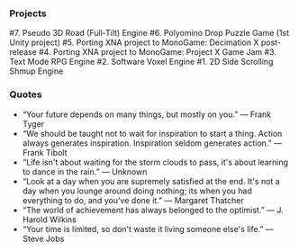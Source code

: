 ### Projects

#7. Pseudo 3D Road (Full-Tilt) Engine
#6. Polyomino Drop Puzzle Game (1st Unity project)
#5. Porting XNA project to MonoGame: Decimation X post-release
#4. Porting XNA project to MonoGame: Project X Game Jam
#3. Text Mode RPG Engine
#2. Software Voxel Engine
#1. 2D Side Scrolling Shmup Engine

### Quotes

- “Your future depends on many things, but mostly on you.” — Frank Tyger
- “We should be taught not to wait for inspiration to start a thing. Action always generates inspiration. Inspiration seldom generates action.” — Frank Tibolt
- “Life isn't about waiting for the storm clouds to pass, it's about learning to dance in the rain.” — Unknown
- “Look at a day when you are supremely satisfied at the end. It's not a day when you lounge around doing nothing; its when you had everything to do, and you've done it.” — Margaret Thatcher
- “The world of achievement has always belonged to the optimist.” — J. Harold Wilkins
- “Your time is limited, so don't waste it living someone else's life.” — Steve Jobs
